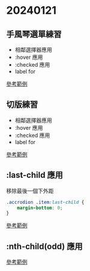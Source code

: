# 20240121

## 手風琴選單練習

- 相鄰選擇器應用
- :hover 應用
- :checked 應用
- label for

[參考範例](css_accrodion.html)

## 切版練習

- 相鄰選擇器應用
- :hover 應用
- :checked 應用
- label for

[參考範例](cargo_layout/index.html)

## :last-child 應用

移除最後一個下外距

```css
.accrodion .item:last-child {
    margin-bottom: 0;
}
```

[參考範例](css_accrodion.html)

## :nth-child(odd) 應用

[參考範例](student_score_odd.html)